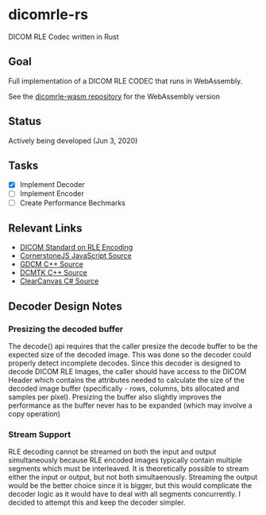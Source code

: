 # dicomrle-rs
DICOM RLE Codec written in Rust

## Goal

Full implementation of a DICOM RLE CODEC that runs in WebAssembly.

See the [dicomrle-wasm repository](https://github.com/chafey/dicomrle-wasm) for the 
WebAssembly version

## Status

Actively being developed (Jun 3, 2020)

## Tasks

- [x] Implement Decoder
- [ ] Implement Encoder
- [ ] Create Performance Bechmarks

## Relevant Links

* [DICOM Standard on RLE Encoding](http://dicom.nema.org/medical/Dicom/current/output/chtml/part05/sect_8.2.2.html)
* [CornerstoneJS JavaScript Source](https://github.com/cornerstonejs/cornerstoneWADOImageLoader/blob/master/src/shared/decoders/decodeRLE.js)
* [GDCM C++ Source](https://github.com/malaterre/GDCM/blob/master/Source/MediaStorageAndFileFormat/gdcmRLECodec.cxx)
* [DCMTK C++ Source](https://github.com/DCMTK/dcmtk/blob/master/dcmdata/libsrc/dcrleccd.cc)
* [ClearCanvas C# Source](https://github.com/ClearCanvas/ClearCanvas/blob/master/Dicom/Codec/Rle/DicomRleCodec.cs)

## Decoder Design Notes

### Presizing the decoded buffer

The decode() api requires that the caller presize the decode buffer to be the
expected size of the decoded image.  This was done so the decoder could
properly detect incomplete decodes.  Since this decoder is designed to
decode DICOM RLE Images, the caller should have access to the DICOM Header
which contains the attributes needed to calculate the size of the decoded
image buffer (specifically - rows, columns, bits allocated and samples per 
pixel).  Presizing the buffer also slightly improves the performance as the
buffer never has to be expanded (which may involve a copy operation)

### Stream Support

RLE decoding cannot be streamed on both the input and output simultaneously
because RLE encoded images typically contain multiple segments which must be
interleaved.  It is theoretically possible to stream either the input or output,
but not both simultaenously.  Streaming the output would be the better choice
since it is bigger, but this would complicate the decoder logic as it would
have to deal with all segments concurrently.  I decided to attempt this and
keep the decoder simpler.

